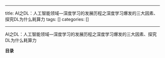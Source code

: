 
--- 
title:  AI之DL：人工智能领域—深度学习的发展历程之深度学习爆发的三大因素、探究DL为什么耗算力 
tags: []
categories: [] 

---
AI之DL：人工智能领域—深度学习的发展历程之深度学习爆发的三大因素、探究DL为什么耗算力





**目录**




